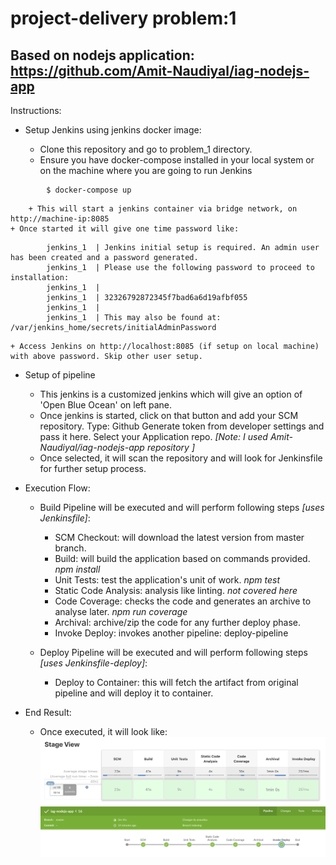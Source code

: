 # project-delivery problem:1

## Based on nodejs application: https://github.com/Amit-Naudiyal/iag-nodejs-app

Instructions:

+ Setup Jenkins using jenkins docker image:

	+ Clone this repository and go to problem_1 directory.
	+ Ensure you have docker-compose installed in your local system or on the machine where you are going to run Jenkins
```	
		$ docker-compose up 
```
		+ This will start a jenkins container via bridge network, on http://machine-ip:8085
	+ Once started it will give one time password like:
```	
        jenkins_1  | Jenkins initial setup is required. An admin user has been created and a password generated.
        jenkins_1  | Please use the following password to proceed to installation:
        jenkins_1  | 
        jenkins_1  | 32326792872345f7bad6a6d19afbf055
        jenkins_1  | 
        jenkins_1  | This may also be found at: /var/jenkins_home/secrets/initialAdminPassword	
```	
	+ Access Jenkins on http://localhost:8085 (if setup on local machine) with above password. Skip other user setup.

+ Setup of pipeline

	+ This jenkins is a customized jenkins which will give an option of 'Open Blue Ocean' on left pane.
	+ Once jenkins is started, click on that button and add your SCM repository.
		Type: Github
		Generate token from developer settings and pass it here.
		Select your Application repo. _[Note: I used Amit-Naudiyal/iag-nodejs-app repository ]_
	+ Once selected, it will scan the repository and will look for Jenkinsfile for further setup process.	

+ Execution Flow:

	+ Build Pipeline will be executed and will perform following steps _[uses Jenkinsfile]_:
		+ SCM Checkout: will download the latest version from master branch.
		+ Build: will build the application based on commands provided. _npm install_
		+ Unit Tests: test the application's unit of work. _npm test_
		+ Static Code Analysis: analysis like linting. _not covered here_
		+ Code Coverage: checks the code and generates an archive to analyse later. _npm run coverage_
		+ Archival: archive/zip the code for any further deploy phase.
		+ Invoke Deploy: invokes another pipeline: deploy-pipeline
	
	+ Deploy Pipeline will be executed and will perform following steps _[uses Jenkinsfile-deploy]_:
		+ Deploy to Container: this will fetch the artifact from original pipeline and will deploy it to container.

+ End Result:

	+ Once executed, it will look like:
		![PipelineExecution](/problem_1/pic/branch_build_process.png)	
	   	![PipelineExecution](/problem_1/pic/pipeline_run2.png)
